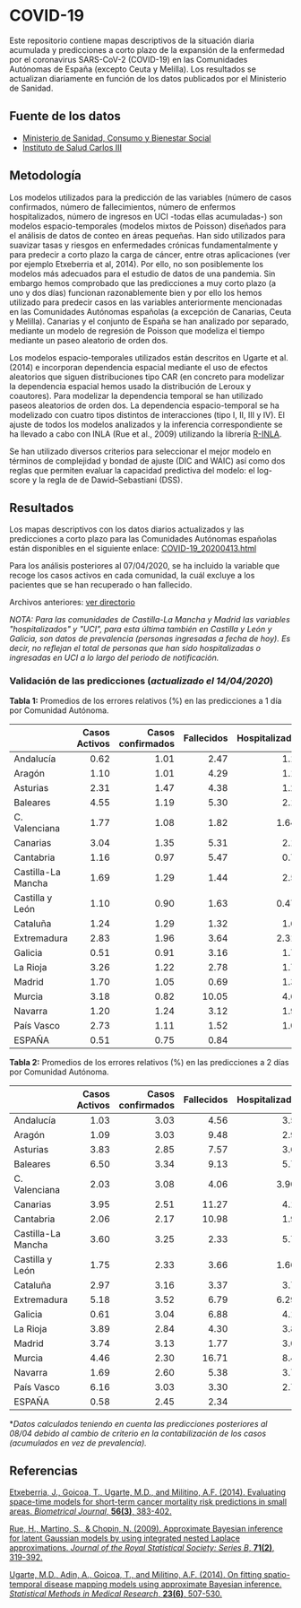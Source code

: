 # COVID-19
Este repositorio contiene mapas descriptivos de la situación diaria acumulada y predicciones a corto plazo de la expansión de la enfermedad por el coronavirus SARS-CoV-2 (COVID-19) en las Comunidades Autónomas de España (excepto Ceuta y Melilla). Los resultados se actualizan diariamente en función de los datos publicados por el Ministerio de Sanidad.

## Fuente de los datos

- [Ministerio de Sanidad, Consumo y Bienestar Social](https://www.mscbs.gob.es/profesionales/saludPublica/ccayes/alertasActual/nCov-China/situacionActual.htm)
- [Instituto de Salud Carlos III](https://covid19.isciii.es/)


## Metodología

Los modelos utilizados para la predicción de las variables (número de casos confirmados, número de fallecimientos, número de enfermos hospitalizados, número de ingresos en UCI -todas ellas acumuladas-) son modelos espacio-temporales (modelos mixtos de Poisson) diseñados para el análisis de datos de conteo en áreas pequeñas. Han sido utilizados para suavizar tasas y riesgos en enfermedades crónicas fundamentalmente y para predecir a corto plazo la carga de cáncer, entre otras aplicaciones (ver por ejemplo Etxeberria et al, 2014). Por ello, no son posiblemente los modelos más adecuados para el estudio de datos de una pandemia. Sin embargo hemos comprobado que las predicciones a muy corto plazo (a uno y dos días) funcionan razonablemente bien y por ello los hemos utilizado para predecir casos en las variables anteriormente mencionadas en las Comunidades Autónomas españolas (a excepción de Canarias, Ceuta y Melilla).  Canarias y el conjunto de España se han analizado por separado, mediante un modelo de regresión de Poisson que modeliza el tiempo mediante un paseo aleatorio de orden dos. 

Los modelos espacio-temporales utilizados están descritos en Ugarte et al. (2014) e incorporan dependencia espacial mediante el uso de efectos aleatorios que siguen distribuciones tipo CAR (en concreto para modelizar la dependencia espacial hemos usado la distribución de Leroux y coautores).  Para modelizar la dependencia temporal se han utilizado paseos aleatorios de orden dos. La dependencia espacio-temporal se ha modelizado con cuatro tipos distintos de interacciones (tipo I, II, III y IV). El ajuste de todos los modelos analizados y la inferencia correspondiente se ha llevado a cabo con INLA (Rue et al., 2009) utilizando la librería [R-INLA](http://www.r-inla.org/).

Se han utilizado diversos criterios para seleccionar el mejor modelo en términos de complejidad y bondad de ajuste (DIC and WAIC) así como dos reglas que permiten evaluar la capacidad predictiva del modelo: el log-score y la regla de de Dawid–Sebastiani (DSS).



## Resultados
Los mapas descriptivos con los datos diarios actualizados y las predicciones a corto plazo para las Comunidades Autónomas españolas están disponibles en el siguiente enlace:
[COVID-19_20200413.html](https://emi-sstcdapp.unavarra.es/COVID-19/COVID-19_20200413.html)

Para los análisis posteriores al 07/04/2020, se ha incluido la variable que recoge los casos activos en cada comunidad, la cuál excluye a los pacientes que se han recuperado o han fallecido.

Archivos anteriores: [ver directorio](https://emi-sstcdapp.unavarra.es/COVID-19/)

_NOTA: Para las comunidades de Castilla-La Mancha y Madrid las variables "hospitalizados" y "UCI", para esta última también en Castilla y León y Galicia, son datos de prevalencia (personas ingresadas a fecha de hoy). Es decir, no reflejan el total de personas que han sido hospitalizadas o ingresadas en UCI a lo largo del periodo de notificación._


### Validación de las predicciones (_actualizado el 14/04/2020_)

__Tabla 1:__ Promedios de los errores relativos (%) en las predicciones a 1 día por Comunidad Autónoma.

|                   | Casos Activos | Casos confirmados | Fallecidos | Hospitalizados | UCI |
|:------------------|-----:|-----:|-----:|-----:|-----:|
|Andalucía          |  0.62|  1.01|  2.47|  1.13|  5.92|
|Aragón             |  1.10|  1.01|  4.29|  1.10|  3.92|
|Asturias           |  2.31|  1.47|  4.38|  1.28|  3.66|
|Baleares           |  4.55|  1.19|  5.30|  2.18|  2.35|
|C. Valenciana      |  1.77|  1.08|  1.82| 1.64*| 2.18*|
|Canarias           |  3.04|  1.35|  5.31|  2.19|  3.44|
|Cantabria          |  1.16|  0.97|  5.47|  0.71|  2.92|
|Castilla-La Mancha |  1.69|  1.29|  1.44|  2.53|  2.53|
|Castilla y León    |  1.10|  0.90|  1.63| 0.47*|  0.75|
|Cataluña           |  1.24|  1.29|  1.32|  1.63|  2.21|
|Extremadura        |  2.83|  1.96|  3.64| 2.31*| 7.99*|
|Galicia            |  0.51|  0.91|  3.16|  1.79|  2.83|
|La Rioja           |  3.26|  1.22|  2.78|  1.73|  2.67|
|Madrid             |  1.70|  1.05|  0.69|  1.35|  0.98|
|Murcia             |  3.18|  0.82| 10.05|  4.60|  3.41|
|Navarra            |  1.20|  1.24|  3.12|  1.99|  1.84|
|País Vasco         |  2.73|  1.11|  1.52|  1.08|  1.13|
|ESPAÑA             |  0.51|  0.75|  0.84|      |      |


__Tabla 2:__ Promedios de los errores relativos (%) en las predicciones a 2 días por Comunidad Autónoma.

|                   | Casos Activos | Casos confirmados | Fallecidos | Hospitalizados | UCI |
|:------------------|------:|------:|------:|------:|------:|
|Andalucía          |   1.03|   3.03|   4.56|   3.55|   9.36|
|Aragón             |   1.09|   3.03|   9.48|   2.91|   8.31|
|Asturias           |   3.83|   2.85|   7.57|   3.62|   7.30|
|Baleares           |   6.50|   3.34|   9.13|   5.71|   5.51|
|C. Valenciana      |   2.03|   3.08|   4.06|  3.90*|  4.86*|
|Canarias           |   3.95|   2.51|  11.27|   4.19|   7.47|
|Cantabria          |   2.06|   2.17|  10.98|   1.93|   6.22|
|Castilla-La Mancha |   3.60|   3.25|   2.33|   5.74|   4.46|
|Castilla y León    |   1.75|   2.33|   3.66|  1.66*|   1.57|
|Cataluña           |   2.97|   3.16|   3.37|   3.79|   2.98|
|Extremadura        |   5.18|   3.52|   6.79|  6.29*| 15.23*|
|Galicia            |   0.61|   3.04|   6.88|   4.18|   6.67|
|La Rioja           |   3.89|   2.84|   4.30|   3.84|   5.22|
|Madrid             |   3.74|   3.13|   1.77|   3.02|   2.35|
|Murcia             |   4.46|   2.30|  16.71|   8.42|   6.36|
|Navarra            |   1.69|   2.60|   5.38|   3.70|   3.64|
|País Vasco         |   6.16|   3.03|   3.30|   2.75|   2.32|
|ESPAÑA             |   0.58|   2.45|   2.34|       |       |

*_Datos calculados teniendo en cuenta las predicciones posteriores al 08/04 debido al cambio de criterio en la contabilización de los casos (acumulados en vez de prevalencia)._


## Referencias
[Etxeberria, J., Goicoa, T., Ugarte, M.D., and Militino, A.F. (2014). Evaluating space-time models for short-term cancer mortality risk predictions in small areas. _Biometrical Journal_, __56(3)__, 383-402.](https://doi.org/10.1002/bimj.201200259)

[Rue, H., Martino, S., & Chopin, N. (2009). Approximate Bayesian inference for latent Gaussian models by using integrated nested Laplace approximations. _Journal of the Royal Statistical Society: Series B_, __71(2)__, 319-392.]( https://doi.org/10.1111/j.1467-9868.2008.00700.x)

[Ugarte, M.D., Adin, A., Goicoa, T., and Militino, A.F. (2014). On fitting spatio-temporal disease mapping models using approximate Bayesian inference. _Statistical Methods in Medical Research_, __23(6)__, 507-530.](https://doi.org/10.1177/0962280214527528)
